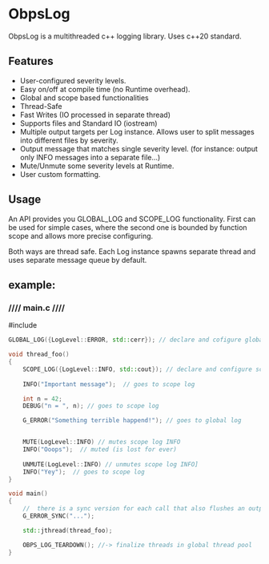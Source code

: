 # ObpsLog
ObpsLog is a multithreaded c++ logging library. Uses c++20 standard.

## Features
* User-configured severity levels.
* Easy on/off at compile time (no Runtime overhead).
* Global and scope based functionalities
* Thread-Safe
* Fast Writes (IO processed in separate thread)
* Supports files and Standard IO (iostream)
* Multiple output targets per Log instance. Allows user to split messages into different files by severity.
* Output message that matches single severity level. (for instance: output only INFO messages into a separate file...)
* Mute/Unmute some severity levels at Runtime.
* User custom formatting.

## Usage
An API provides you GLOBAL_LOG and SCOPE_LOG functionality.
First can be used for simple cases, where the second one is bounded by function scope and allows more precise configuring.

Both ways are thread safe.
Each Log instance spawns separate thread and uses separate message queue by default.

## example:

### //// main.c ////
\#include <thread>

``` c++
GLOBAL_LOG({LogLevel::ERROR, std::cerr}); // declare and cofigure global log

void thread_foo()
{
    SCOPE_LOG({LogLevel::INFO, std::cout}); // declare and configure scope log 
    
    INFO("Important message");  // goes to scope log

    int n = 42;
    DEBUG("n = ", n); // goes to scope log

    G_ERROR("Something terrible happend!"); // goes to global log


    MUTE(LogLevel::INFO) // mutes scope log INFO
    INFO("Ooops");  // muted (is lost for ever)
    
    UNMUTE(LogLevel::INFO) // unmutes scope log INFO]
    INFO("Yey");  // goes to scope log
}

void main()
{
    //  there is a sync version for each call that also flushes an output stream
    G_ERROR_SYNC("...");

    std::jthread(thread_foo);

    OBPS_LOG_TEARDOWN(); //-> finalize threads in global thread pool 
}
```
